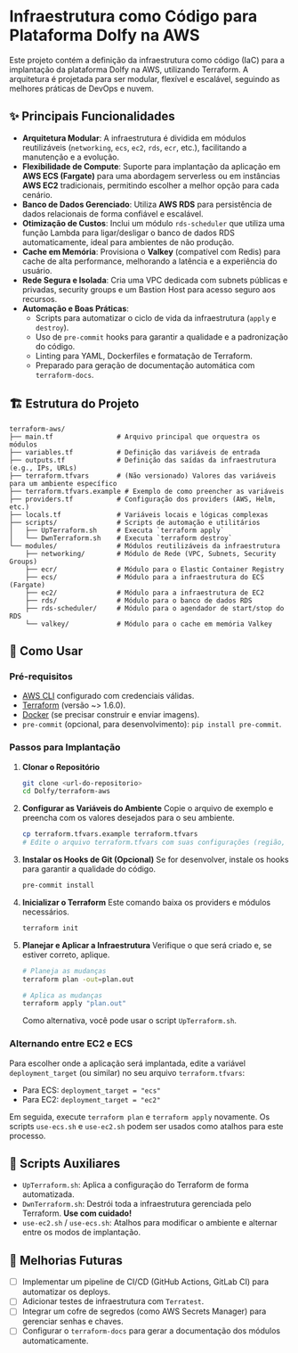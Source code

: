 # Infraestrutura como Código para Plataforma Dolfy na AWS

Este projeto contém a definição da infraestrutura como código (IaC) para a implantação da plataforma Dolfy na AWS, utilizando Terraform. A arquitetura é projetada para ser modular, flexível e escalável, seguindo as melhores práticas de DevOps e nuvem.

## ✨ Principais Funcionalidades

- **Arquitetura Modular**: A infraestrutura é dividida em módulos reutilizáveis (`networking`, `ecs`, `ec2`, `rds`, `ecr`, etc.), facilitando a manutenção e a evolução.
- **Flexibilidade de Compute**: Suporte para implantação da aplicação em **AWS ECS (Fargate)** para uma abordagem serverless ou em instâncias **AWS EC2** tradicionais, permitindo escolher a melhor opção para cada cenário.
- **Banco de Dados Gerenciado**: Utiliza **AWS RDS** para persistência de dados relacionais de forma confiável e escalável.
- **Otimização de Custos**: Inclui um módulo `rds-scheduler` que utiliza uma função Lambda para ligar/desligar o banco de dados RDS automaticamente, ideal para ambientes de não produção.
- **Cache em Memória**: Provisiona o **Valkey** (compatível com Redis) para cache de alta performance, melhorando a latência e a experiência do usuário.
- **Rede Segura e Isolada**: Cria uma VPC dedicada com subnets públicas e privadas, security groups e um Bastion Host para acesso seguro aos recursos.
- **Automação e Boas Práticas**:
  - Scripts para automatizar o ciclo de vida da infraestrutura (`apply` e `destroy`).
  - Uso de `pre-commit` hooks para garantir a qualidade e a padronização do código.
  - Linting para YAML, Dockerfiles e formatação de Terraform.
  - Preparado para geração de documentação automática com `terraform-docs`.

## 🏗️ Estrutura do Projeto

```
terraform-aws/
├── main.tf                # Arquivo principal que orquestra os módulos
├── variables.tf           # Definição das variáveis de entrada
├── outputs.tf             # Definição das saídas da infraestrutura (e.g., IPs, URLs)
├── terraform.tfvars       # (Não versionado) Valores das variáveis para um ambiente específico
├── terraform.tfvars.example # Exemplo de como preencher as variáveis
├── providers.tf           # Configuração dos providers (AWS, Helm, etc.)
├── locals.tf              # Variáveis locais e lógicas complexas
├── scripts/               # Scripts de automação e utilitários
│   ├── UpTerraform.sh     # Executa `terraform apply`
│   └── DwnTerraform.sh    # Executa `terraform destroy`
└── modules/               # Módulos reutilizáveis da infraestrutura
    ├── networking/        # Módulo de Rede (VPC, Subnets, Security Groups)
    ├── ecr/               # Módulo para o Elastic Container Registry
    ├── ecs/               # Módulo para a infraestrutura do ECS (Fargate)
    ├── ec2/               # Módulo para a infraestrutura de EC2
    ├── rds/               # Módulo para o banco de dados RDS
    ├── rds-scheduler/     # Módulo para o agendador de start/stop do RDS
    └── valkey/            # Módulo para o cache em memória Valkey
```

## 🚀 Como Usar

### Pré-requisitos

- [AWS CLI](https://aws.amazon.com/cli/) configurado com credenciais válidas.
- [Terraform](https://www.terraform.io/downloads.html) (versão ~> 1.6.0).
- [Docker](https://www.docker.com/get-started) (se precisar construir e enviar imagens).
- `pre-commit` (opcional, para desenvolvimento): `pip install pre-commit`.

### Passos para Implantação

1.  **Clonar o Repositório**
    ```bash
    git clone <url-do-repositorio>
    cd Dolfy/terraform-aws
    ```

2.  **Configurar as Variáveis do Ambiente**
    Copie o arquivo de exemplo e preencha com os valores desejados para o seu ambiente.
    ```bash
    cp terraform.tfvars.example terraform.tfvars
    # Edite o arquivo terraform.tfvars com suas configurações (região, nome do ambiente, etc.)
    ```

3.  **Instalar os Hooks de Git (Opcional)**
    Se for desenvolver, instale os hooks para garantir a qualidade do código.
    ```bash
    pre-commit install
    ```

4.  **Inicializar o Terraform**
    Este comando baixa os providers e módulos necessários.
    ```bash
    terraform init
    ```

5.  **Planejar e Aplicar a Infraestrutura**
    Verifique o que será criado e, se estiver correto, aplique.
    ```bash
    # Planeja as mudanças
    terraform plan -out=plan.out

    # Aplica as mudanças
    terraform apply "plan.out"
    ```
    Como alternativa, você pode usar o script `UpTerraform.sh`.

### Alternando entre EC2 e ECS

Para escolher onde a aplicação será implantada, edite a variável `deployment_target` (ou similar) no seu arquivo `terraform.tfvars`:

- Para ECS: `deployment_target = "ecs"`
- Para EC2: `deployment_target = "ec2"`

Em seguida, execute `terraform plan` e `terraform apply` novamente. Os scripts `use-ecs.sh` e `use-ec2.sh` podem ser usados como atalhos para este processo.

## 📜 Scripts Auxiliares

- `UpTerraform.sh`: Aplica a configuração do Terraform de forma automatizada.
- `DwnTerraform.sh`: Destrói toda a infraestrutura gerenciada pelo Terraform. **Use com cuidado!**
- `use-ec2.sh` / `use-ecs.sh`: Atalhos para modificar o ambiente e alternar entre os modos de implantação.

## 🔮 Melhorias Futuras

- [ ] Implementar um pipeline de CI/CD (GitHub Actions, GitLab CI) para automatizar os deploys.
- [ ] Adicionar testes de infraestrutura com `Terratest`.
- [ ] Integrar um cofre de segredos (como AWS Secrets Manager) para gerenciar senhas e chaves.
- [ ] Configurar o `terraform-docs` para gerar a documentação dos módulos automaticamente.
